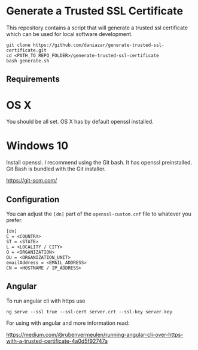 # Generate a Trusted SSL Certificate

This repository contains a script that will generate a trusted ssl certificate which can be used for local software development.

```
git clone https://github.com/daniazar/generate-trusted-ssl-certificate.git
cd <PATH_TO_REPO_FOLDER>/generate-trusted-ssl-certificate
bash generate.sh
```

## Requirements
# OS X
You should be all set. OS X has by default openssl installed.

# Windows 10
Install openssl. I recommend using the Git bash. It has openssl preinstalled. Git Bash is bundled with the Git installer.

https://git-scm.com/

## Configuration

You can adjust the `[dn]` part of the `openssl-custom.cnf` file to whatever you prefer.

```
[dn]
C = <COUNTRY>
ST = <STATE>
L = <LOCALITY / CITY>
O = <ORGANIZATION>
OU = <ORGANIZATION_UNIT>
emailAddress = <EMAIL_ADDRESS>
CN = <HOSTNAME / IP_ADDRESS>
```

## Angular
To run angular cli with https use
```
ng serve --ssl true --ssl-cert server.crt --ssl-key server.key
```
For using with angular and more information read:

https://medium.com/@rubenvermeulen/running-angular-cli-over-https-with-a-trusted-certificate-4a0d5f92747a
